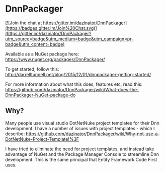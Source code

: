 # DnnPackager

[![Join the chat at https://gitter.im/dazinator/DnnPackager](https://badges.gitter.im/Join%20Chat.svg)](https://gitter.im/dazinator/DnnPackager?utm_source=badge&utm_medium=badge&utm_campaign=pr-badge&utm_content=badge)

Available as a NuGet package here: https://www.nuget.org/packages/DnnPackager/

To get started, follow this: http://darrelltunnell.net/blog/2015/12/01/dnnpackager-getting-started/

For more information about what this does, features etc, read this: https://github.com/dazinator/DnnPackager/wiki/What-does-the-DnnPackager-NuGet-package-do

## Why?

Many people use visual studio DotNetNuke project templates for their Dnn development. I have a number of issues with project templates - which I describe: https://github.com/dazinator/DnnPackager/wiki/Why-not-use-a-DotNetNuke-Project-Template!%3F

I have tried to eliminate the need for project templates, and instead take advantage of NuGet and the Package Manager Console to streamline Dnn development. This is the same principal that Entity Framework Code First uses.



